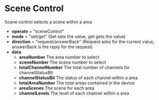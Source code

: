 # Scene Control
Scene control selects a scene within a area
- **operate** = "sceneControl"
- **mode** = "set/get" (Set sets the value, get gets the value)
- **direction** = "request/answerBack" (Request asks for the current value, answerBack is the reply for the request)
- **data**
  - **areaNumber** The area number to select
  - **sceneNumber** The scene number to select
  - **totalChannelNumber** The total number of channels for channelStatusBit
  - **channelStatusBit** The status of each channel within a area
  - **totalAreaNumber** The total areas contained in the device
  - **areaScenes** The scene for each area
  - **channelLevels** The level of each channel within a area